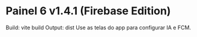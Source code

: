 # Painel 6 v1.4.1 (Firebase Edition)

Build: vite build
Output: dist
Use as telas do app para configurar IA e FCM.
